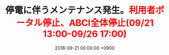 ﻿---
layout: ja/event/post
title:  <span style="color:default">停電に伴うメンテナンス発生。</span><span style="color:red">利用者ポータル停止、ABCI全体停止(09/21 13:00-09/26 17:00)</span>
date:   2018-09-21 00:00:00 +0900
showdate: 2018.09.21
lang: ja
headline: "1"
categories: "NEWS"
outurl: /ja/about_abci/info.html
---

